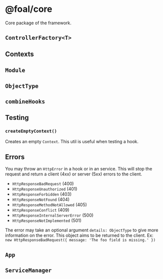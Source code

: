 # @foal/core

Core package of the framework.

## `ControllerFactory<T>`

## Contexts

## `Module`

## `ObjectType`

## `combineHooks`

## Testing

### `createEmptyContext()`

Creates an empty `Context`. This util is useful when testing a hook.

## Errors

You may throw an `HttpError` in a hook or in an service. This will stop the request and return a client (4xx) or server (5xx) errors to the client.

- `HttpResponseBadRequest` (400)
- `HttpResponseUnauthorized` (401)
- `HttpResponseForbidden` (403)
- `HttpResponseNotFound` (404)
- `HttpResponseMethodNotAllowed` (405)
- `HttpResponseConflict` (409)
- `HttpResponseInternalServerError` (500)
- `HttpResponseNotImplemented` (501)

The error may take an optional argument `details: ObjectType` to give more information on the error. This object aims to be returned to the client. Ex: `new HttpResponseBadRequest({ message: 'The foo field is missing.' })`

## `App`

## `ServiceManager`